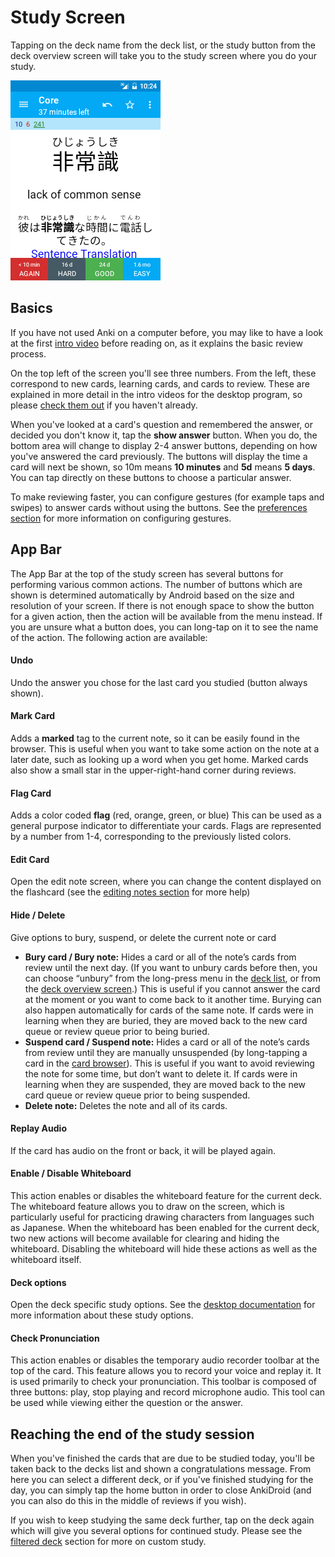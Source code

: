# Study Screen

Tapping on the deck name from the deck list, or the study button from the deck overview screen will take you to the study screen where you do your study. 

![reviewer.png](img/4-reviewer.png)

## Basics
If you have not used Anki on a computer before, you may like to have a look at the first [intro video](https://docs.ankiweb.net/getting-started.html#videos) before reading on, as it explains the basic review process.

On the top left of the screen you'll see three numbers. From the left, these correspond to new cards, learning cards, and cards to review. These are explained in more detail in the intro videos for the desktop program, so please [check them out](https://docs.ankiweb.net/getting-started.html#videos) if you haven't already.

When you've looked at a card's question and remembered the answer, or decided you don't know it, tap the **show answer** button. When you do, the bottom area will change to display 2-4 answer buttons, depending on how you've answered the card previously. The buttons will display the time a card will next be shown, so 10m means **10 minutes** and **5d** means **5 days**. You can tap directly on these buttons to choose a particular answer. 

To make reviewing faster, you can configure gestures (for example taps and swipes) to answer cards without using the buttons. See the [preferences section](settings.md) for more information on configuring gestures.

## App Bar
The App Bar at the top of the study screen has several buttons for performing various common actions. The number of buttons which are shown is determined automatically by Android based on the size and resolution of your screen. If there is not enough space to show the button for a given action, then the action will be available from the menu instead. If you are unsure what a button does, you can long-tap on it to see the name of the action. The following action are available:

#### Undo
Undo the answer you chose for the last card you studied (button always shown).

#### Mark Card
Adds a **marked** tag to the current note, so it can be easily found in the browser. 
This is useful when you want to take some action on the note at a later date, such as looking up a word when you get home. Marked cards also show a small star in the upper-right-hand corner during reviews.

#### Flag Card
Adds a color coded **flag** (red, orange, green, or blue)
This can be used as a general purpose indicator to differentiate your cards. Flags are represented by a number from 1-4, corresponding to the previously listed colors.

#### Edit Card
Open the edit note screen, where you can change the content displayed on the flashcard (see the [editing notes section](editing-notes.md) for more help)

#### Hide / Delete
Give options to bury, suspend, or delete the current note or card

- **Bury card / Bury note:** Hides a card or all of the note’s cards from review until the next day. (If you want to unbury cards before then, you can choose “unbury” from the long-press menu in the [deck list](deck-picker.md), or from the [deck overview screen](deck-overview.md).) This is useful if you cannot answer the card at the moment or you want to come back to it another time. Burying can also happen automatically for cards of the same note. If cards were in learning when they are buried, they are moved back to the new card queue or review queue prior to being buried.
- **Suspend card / Suspend note:** Hides a card or all of the note’s cards from review until they are manually unsuspended (by long-tapping a card in the [card browser](browser.md)). This is useful if you want to avoid reviewing the note for some time, but don’t want to delete it. If cards were in learning when they are suspended, they are moved back to the new card queue or review queue prior to being suspended.
- **Delete note:** Deletes the note and all of its cards.

#### Replay Audio
If the card has audio on the front or back, it will be played again.

#### Enable / Disable Whiteboard
This action enables or disables the whiteboard feature for the current deck. The whiteboard feature allows you to draw on the screen, which is particularly useful for practicing drawing characters from languages such as Japanese. When the whiteboard has been enabled for the current deck, two new actions will become available for clearing and hiding the whiteboard. Disabling the whiteboard will hide these actions as well as the whiteboard itself.

#### Deck options
Open the deck specific study options. See the [desktop documentation](https://docs.ankiweb.net/deck-options.html) for more information about these study options.

#### Check Pronunciation
This action enables or disables the temporary audio recorder toolbar at the top of the card. This feature allows you to record your voice and replay it. It is used primarily to check your pronunciation. This toolbar is composed of three buttons: play, stop playing and record microphone audio. This tool can be used while viewing either the question or the answer.

## Reaching the end of the study session
When you've finished the cards that are due to be studied today, you'll be taken back to the decks list and shown a congratulations message. From here you can select a different deck, or if you've finished studying for the day, you can simply tap the home button in order to close AnkiDroid (and you can also do this in the middle of reviews if you wish).

If you wish to keep studying the same deck further, tap on the deck again which will give you several options for continued study. Please see the [filtered deck](filtered-deck.md) section for more on custom study.
